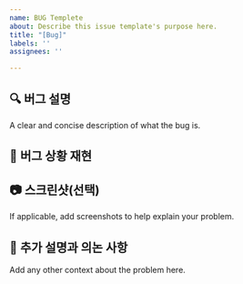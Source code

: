 ```yaml
---
name: BUG Templete
about: Describe this issue template's purpose here.
title: "[Bug]"
labels: ''
assignees: ''

---
```


## 🔍 버그 설명
A clear and concise description of what the bug is.

## 🧐 버그 상황 재현

## 📷 스크린샷(선택)
If applicable, add screenshots to help explain your problem.

## 📜 추가 설명과 의논 사항
Add any other context about the problem here.

